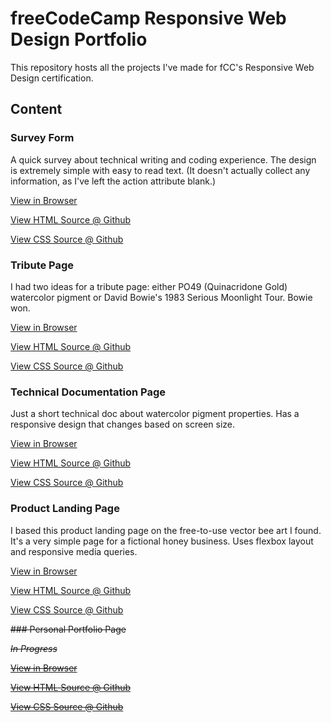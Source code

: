# freeCodeCamp Responsive Web Design Portfolio

This repository hosts all the projects I've made for fCC's Responsive Web Design certification.

## Content

### Survey Form

A quick survey about technical writing and coding experience. The design is extremely simple with easy to read text.
(It doesn't actually collect any information, as I've left the action attribute blank.)

[View in Browser](https://nessdocs.github.io/fCC-Responsive-Web-Design/Survey-Form/index.html)

[View HTML Source @ Github](https://github.com/nessdocs/fCC-Responsive-Web-Design/blob/main/Survey-Form/index.html)

[View CSS Source @ Github](https://github.com/nessdocs/fCC-Responsive-Web-Design/blob/main/Survey-Form/styles.css)

### Tribute Page

I had two ideas for a tribute page: either PO49 (Quinacridone Gold) watercolor pigment or David Bowie's 1983 Serious Moonlight Tour. Bowie won.

[View in Browser](https://nessdocs.github.io/fCC-Responsive-Web-Design/Tribute-Page/index.html)

[View HTML Source @ Github](https://github.com/nessdocs/fCC-Responsive-Web-Design/blob/main/Tribute-Page/index.html)

[View CSS Source @ Github](https://github.com/nessdocs/fCC-Responsive-Web-Design/blob/main/Tribute-Page/styles.css)

### Technical Documentation Page

Just a short technical doc about watercolor pigment properties. Has a responsive design that changes based on screen size.

[View in Browser](https://nessdocs.github.io/fCC-Responsive-Web-Design/Technical-Documentation-Page/index.html)

[View HTML Source @ Github](https://github.com/nessdocs/fCC-Responsive-Web-Design/blob/main/Technical-Documentation-Page/index.html)

[View CSS Source @ Github](https://github.com/nessdocs/fCC-Responsive-Web-Design/blob/main/Technical-Documentation-Page/styles.css)

### Product Landing Page

I based this product landing page on the free-to-use vector bee art I found. It's a very simple page for a fictional honey business. Uses flexbox layout and responsive media queries.

[View in Browser](https://nessdocs.github.io/fCC-Responsive-Web-Design/Product-Landing-Page/index.html)

[View HTML Source @ Github](https://github.com/nessdocs/fCC-Responsive-Web-Design/blob/main/Product-Landing-Page/index.html)

[View CSS Source @ Github](https://github.com/nessdocs/fCC-Responsive-Web-Design/blob/main/Product-Landing-Page/styles.css)

~~### Personal Portfolio Page~~

~~*In Progress*~~

~~[View in Browser]()~~

~~[View HTML Source @ Github]()~~

~~[View CSS Source @ Github]()~~
